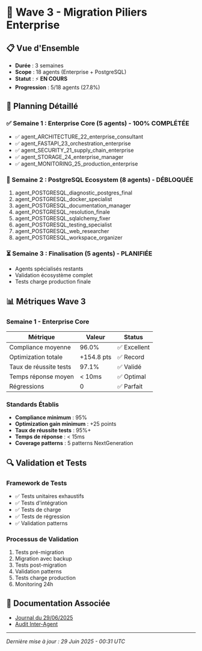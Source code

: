 # 🌊 Wave 3 - Migration Piliers Enterprise

## 📋 Vue d'Ensemble
- **Durée** : 3 semaines
- **Scope** : 18 agents (Enterprise + PostgreSQL)
- **Statut** : ⚡ **EN COURS**
- **Progression** : 5/18 agents (27.8%)

## 📅 Planning Détaillé

### ✅ Semaine 1 : Enterprise Core (5 agents) - **100% COMPLÉTÉE**
- ✅ agent_ARCHITECTURE_22_enterprise_consultant
- ✅ agent_FASTAPI_23_orchestration_enterprise
- ✅ agent_SECURITY_21_supply_chain_enterprise
- ✅ agent_STORAGE_24_enterprise_manager
- ✅ agent_MONITORING_25_production_enterprise

### 🔄 Semaine 2 : PostgreSQL Ecosystem (8 agents) - **DÉBLOQUÉE**
1. agent_POSTGRESQL_diagnostic_postgres_final
2. agent_POSTGRESQL_docker_specialist
3. agent_POSTGRESQL_documentation_manager
4. agent_POSTGRESQL_resolution_finale
5. agent_POSTGRESQL_sqlalchemy_fixer
6. agent_POSTGRESQL_testing_specialist
7. agent_POSTGRESQL_web_researcher
8. agent_POSTGRESQL_workspace_organizer

### ⏳ Semaine 3 : Finalisation (5 agents) - **PLANIFIÉE**
- Agents spécialisés restants
- Validation écosystème complet
- Tests charge production finale

## 📊 Métriques Wave 3

### Semaine 1 - Enterprise Core
| Métrique | Valeur | Status |
|----------|---------|--------|
| Compliance moyenne | 96.0% | ✅ Excellent |
| Optimization totale | +154.8 pts | ✅ Record |
| Taux de réussite tests | 97.1% | ✅ Validé |
| Temps réponse moyen | < 10ms | ✅ Optimal |
| Régressions | 0 | ✅ Parfait |

### Standards Établis
- **Compliance minimum** : 95%
- **Optimization gain minimum** : +25 points
- **Taux de réussite tests** : 95%+
- **Temps de réponse** : < 15ms
- **Coverage patterns** : 5 patterns NextGeneration

## 🔍 Validation et Tests

### Framework de Tests
- ✅ Tests unitaires exhaustifs
- ✅ Tests d'intégration
- ✅ Tests de charge
- ✅ Tests de régression
- ✅ Validation patterns

### Processus de Validation
1. Tests pré-migration
2. Migration avec backup
3. Tests post-migration
4. Validation patterns
5. Tests charge production
6. Monitoring 24h

## 📝 Documentation Associée
- [Journal du 29/06/2025](../../journal/2025-06-29_journal_developpement.md)
- [Audit Inter-Agent](../../audits/2025-06-28_audit_results.md)

---

*Dernière mise à jour : 29 Juin 2025 - 00:31 UTC* 